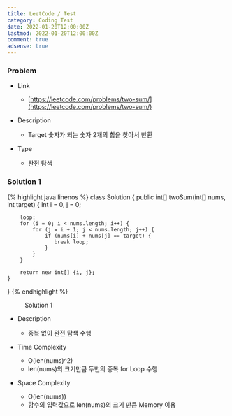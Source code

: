 ```yaml
---
title: LeetCode / Test
category: Coding Test
date: 2022-01-20T12:00:00Z
lastmod: 2022-01-20T12:00:00Z
comment: true
adsense: true
---
```


### Problem

* Link
  * [https://leetcode.com/problems/two-sum/](https://leetcode.com/problems/two-sum/)

* Description
  * Target 숫자가 되는 숫자 2개의 합을 찾아서 반환

* Type
  * 완전 탐색

### Solution 1

{% highlight java linenos %}
class Solution {
    public int[] twoSum(int[] nums, int target) {
        int i = 0, j = 0;
        
        loop:
        for (i = 0; i < nums.length; i++) {
            for (j = i + 1; j < nums.length; j++) {
                if (nums[i] + nums[j] == target) {
                   break loop; 
                }
            }
        }
        
        return new int[] {i, j};
    }
}
{% endhighlight %}
<figure>
<figcaption class="caption">Solution 1</figcaption>
</figure>

* Description
  * 중복 없이 완전 탐색 수행

* Time Complexity
  * O(len(nums)^2)
  * len(nums)의 크기만큼 두번의 중복 for Loop 수행

* Space Complexity
  * O(len(nums))
  * 함수의 입력값으로 len(nums)의 크기 만큼 Memory 이용
